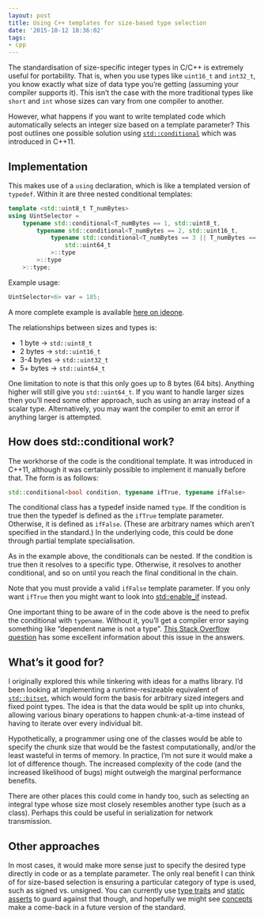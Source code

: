 ```yaml
---
layout: post
title: Using C++ templates for size-based type selection
date: '2015-10-12 18:36:02'
tags:
- cpp
---
```


The standardisation of size-specific integer types in C/C++ is extremely useful for portability. That is, when you use types like `uint16_t` and `int32_t`, you know exactly what size of data type you’re getting (assuming your compiler supports it). This isn’t the case with the more traditional types like `short` and `int` whose sizes can vary from one compiler to another.

However, what happens if you want to write templated code which automatically selects an integer size based on a template parameter? This post outlines one possible solution using [`std::conditional`](https://en.cppreference.com/w/cpp/types/conditional) which was introduced in C++11.

## Implementation

This makes use of a `using` declaration, which is like a templated version of `typedef`. Within it are three nested conditional templates:

```cpp
template <std::uint8_t T_numBytes>
using UintSelector =
    typename std::conditional<T_numBytes == 1, std::uint8_t,
        typename std::conditional<T_numBytes == 2, std::uint16_t,
            typename std::conditional<T_numBytes == 3 || T_numBytes == 4, std::uint32_t,
                std::uint64_t
            >::type
        >::type
    >::type;
```

Example usage:

```cpp
UintSelector<6> var = 185;
```

A more complete example is available [here on ideone](http://ideone.com/UAK86I).

The relationships between sizes and types is:

- 1 byte &rarr; `std::uint8_t`
- 2 bytes &rarr; `std::uint16_t`
- 3-4 bytes &rarr; `std::uint32_t`
- 5+ bytes &rarr; `std::uint64_t`

One limitation to note is that this only goes up to 8 bytes (64 bits). Anything higher will still give you `std::uint64_t`. If you want to handle larger sizes then you’ll need some other approach, such as using an array instead of a scalar type. Alternatively, you may want the compiler to emit an error if anything larger is attempted.

## How does std::conditional work?

The workhorse of the code is the conditional template. It was introduced in C++11, although it was certainly possible to implement it manually before that. The form is as follows:

```cpp
std::conditional<bool condition, typename ifTrue, typename ifFalse>
```

The conditional class has a typedef inside named `type`. If the condition is true then the typedef is defined as the `ifTrue` template parameter. Otherwise, it is defined as `ifFalse`. (These are arbitrary names which aren’t specified in the standard.) In the underlying code, this could be done through partial template specialisation.

As in the example above, the conditionals can be nested. If the condition is true then it resolves to a specific type. Otherwise, it resolves to another conditional, and so on until you reach the final conditional in the chain.

Note that you must provide a valid `ifFalse` template parameter. If you only want `ifTrue` then you might want to look into [std::enable\_if](http://en.cppreference.com/w/cpp/types/enable_if) instead.

One important thing to be aware of in the code above is the need to prefix the conditional with `typename`. Without it, you’ll get a compiler error saying something like “dependent name is not a type”. [This Stack Overflow question](http://stackoverflow.com/questions/610245/where-and-why-do-i-have-to-put-the-template-and-typename-keywords) has some excellent information about this issue in the answers.

## What’s it good for?

I originally explored this while tinkering with ideas for a maths library. I’d been looking at implementing a runtime-resizeable equivalent of [`std::bitset`](https://en.cppreference.com/w/cpp/utility/bitset), which would form the basis for arbitrary sized integers and fixed point types. The idea is that the data would be split up into chunks, allowing various binary operations to happen chunk-at-a-time instead of having to iterate over every individual bit.

Hypothetically, a programmer using one of the classes would be able to specify the chunk size that would be the fastest computationally, and/or the least wasteful in terms of memory. In practice, I’m not sure it would make a lot of difference though. The increased complexity of the code (and the increased likelihood of bugs) might outweigh the marginal performance benefits.

There are other places this could come in handy too, such as selecting an integral type whose size most closely resembles another type (such as a class). Perhaps this could be useful in serialization for network transmission.

## Other approaches

In most cases, it would make more sense just to specify the desired type directly in code or as a template parameter. The only real benefit I can think of for size-based selection is ensuring a particular category of type is used, such as signed vs. unsigned. You can currently use [type traits](http://en.cppreference.com/w/cpp/header/type_traits) and [static asserts](http://en.cppreference.com/w/cpp/language/static_assert) to guard against that though, and hopefully we might see [concepts](https://en.wikipedia.org/wiki/Concepts_(C%2B%2B)) make a come-back in a future version of the standard.
